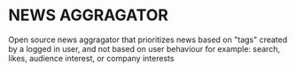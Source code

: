 # NEWS AGGRAGATOR
Open source news aggragator that prioritizes news based on "tags" created by a logged in user, and not based on user behaviour for example: search, likes, audience interest, or company interests
